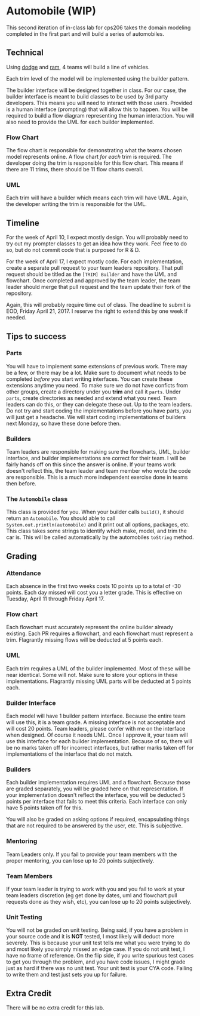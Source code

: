 # Automobile (WIP)
This second iteration of in-class lab for cps206 takes the domain modeling completed in the first part and will build a series of automobiles.

## Technical 
Using [dodge](http://www.dodge.com/en/lineup/?app=bmo) and [ram](http://www.ramtrucks.com/hostc/bmo/CUT201713/models.do?ccode=CUT201713DS1L61B&llp=2TB), 4 teams will build a line of vehicles. 

Each trim level of the model will be implemented using the builder pattern.

The builder interface will be designed together in class. For our case, the builder interface is meant to build classes to be used by 3rd party developers. This means you will need to interact with those users. Provided is a human interface (prompting) that will allow this to happen. You will be required to build a flow diagram representing the human interaction. You will also need to provide the UML for each builder implemented. 


### Flow Chart
The flow chart is responsible for demonstrating what the teams chosen model represents online. A flow chart _for each_ trim is required. The developer doing the trim is responsible for this flow chart. This means if there are 11 trims, there should be 11 flow charts overall. 

### UML
Each trim will have a builder which means each trim will have UML. Again, the developer writing the trim is responsible for the UML. 

## Timeline
For the week of April 10, I expect mostly design. You will probably need to try out my prompter classes to get an idea how they work. Feel free to do so, but do not commit code that is purposed for R & D.

For the week of April 17, I expect mostly code. For each implementation, create a separate pull request to your team leaders repository. That pull request should be titled as the `[TRIM] Builder` and have the UML and flowchart. Once completed and approved by the team leader, the team leader should merge that pull request and the team update their fork of the repository.

Again, this will probably require time out of class. The deadline to submit is EOD, Friday April 21, 2017. I reserve the right to extend this by one week if needed.

 
## Tips to success

### Parts
You will have to implement some extensions of previous work. There may be a few, or there may be a lot. Make sure to document what needs to be completed *before* you start writing interfaces. You can create these extensions anytime you need. To make sure we do not have conficts from other groups, create a directory under you **trim** and call it `parts`. Under `parts`, create directories as needed and extend what you need. Team leaders can do this, or they can delegate these out. Up to the team leaders. Do not try and start coding the implementations before you have parts, you will just get a headache. We will start coding implementations of builders next Monday, so have these done before then.

### Builders
Team leaders are responsible for making sure the flowcharts, UML, builder interface, and builder implementations are correct for their team. I will be fairly hands off on this since the answer is online. If your teams work doesn't reflect this, the team leader and team member who wrote the code are responsible. This is a much more independent exercise done in teams then before.


### The `Automobile` class
This class is provided for you. When your builder calls `build()`, it should return an `Automobile`. You should able to call `System.out.println(automobile)` and it print out all options, packages, etc. This class takes some strings to identify which make, model, and trim the car is. This will be called automatically by the automobiles `toString` method.

## Grading

### Attendance
Each absence in the first two weeks costs 10 points up to a total of -30 points. Each day missed will cost you a letter grade. This is effective on Tuesday, April 11 through Friday April 17.

### Flow chart
Each flowchart must accurately represent the online builder already existing. Each PR requires a flowchart, and each flowchart must represent a trim. Flagrantly missing flows will be deducted at 5 points each.
 
### UML
Each trim requires a UML of the builder implemented. Most of these will be near identical. Some will not. Make sure to store your options in these implementations. Flagrantly missing UML parts will be deducted at 5 points each.

### Builder Interface
Each model will have 1 builder pattern interface. Because the entire team will use this, it is a team grade. A missing interface is not acceptable and will cost 20 points. Team leaders, please confer with me on the interface when designed. Of course it needs UML. Once I approve it, your team will use this interface for each builder implementation. Because of so, there will be no marks taken off for incorrect interfaces, but rather marks taken off for implementations of the interface that do not match.

### Builders
Each builder implementation requires UML and a flowchart. Because those are graded separately, you will be graded here on that representation. If your implementation doesn't reflect the interface, you will be deducted 5 points per interface that fails to meet this criteria. Each interface can only have 5 points taken off for this.

You will also be graded on asking options if required, encapsulating things that are not required to be answered by the user, etc. This is subjective.

### Mentoring
Team Leaders only. If you fail to provide your team members with the proper mentoring, you can lose up to 20 points subjectively.

### Team Members
If your team leader is trying to work with you and you fail to work at your team leaders discretion (eg get done by dates, uml and flowchart pull requests done as they wish, etc), you can lose up to 20 points subjectively.

### Unit Testing
You will not be graded on unit testing. Being said, if you have a problem in your source code and it is **NOT** tested, I most likely will deduct more severely. This is because your unit test tells me what you were trying to do and most likely you simply missed an edge case. If you do not unit test, I have no frame of reference. On the flip side, if you write spurious test cases to get you through the problem, and you have code issues, I might grade just as hard if there was no unit test. Your unit test is your CYA code. Failing to write them and test just sets you up for failure.


## Extra Credit
There will be no extra credit for this lab.